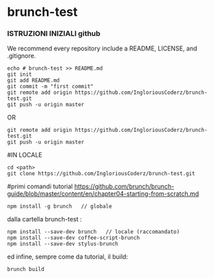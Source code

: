 # brunch-test

### ISTRUZIONI INIZIALI github

We recommend every repository include a README, LICENSE, and .gitignore.


```
echo # brunch-test >> README.md
git init
git add README.md
git commit -m "first commit"
git remote add origin https://github.com/IngloriousCoderz/brunch-test.git
git push -u origin master
```

OR
```
git remote add origin https://github.com/IngloriousCoderz/brunch-test.git
git push -u origin master
```

#IN LOCALE
```
cd <path>
git clone https://github.com/IngloriousCoderz/brunch-test.git
```

#primi comandi tutorial
https://github.com/brunch/brunch-guide/blob/master/content/en/chapter04-starting-from-scratch.md

```
npm install -g brunch	// globale
```

dalla cartella brunch-test :

```
npm install --save-dev brunch	// locale (raccomandato)
npm install --save-dev coffee-script-brunch
npm install --save-dev stylus-brunch
```

ed infine, sempre come da tutorial, il build:

```
brunch build
```

